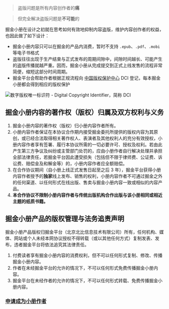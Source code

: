 <blockquote>
<p>盗版问题是所有内容创作者的<strong>痛</strong></p>
</blockquote>
<blockquote>
<p>但完全解决盗版问题是<strong>不可能</strong>的</p>
</blockquote>
<p>掘金小册在设计之初就在思考如何有效地抑制内容盗版，维护内容创作者的权益，也因此做了如下设计：</p>
<ul>
<li>掘金小册内容只可以在掘金的产品内消费，暂时不支持 <code>.epub</code>、<code>.pdf</code>、<code>.mobi</code> 等电子书格式</li>
<li>盗版往往出现于生产结束与正式发布的周期间隙中，间隙时间越长、可能产生的盗版传播就越严重。因而，掘金小册从完成提交到正式上线发售的流程非常简便，缩短这部分时间周期。</li>
<li>掘金平台会帮助作者根据正规流程向 <a href="https://link.juejin.cn?target=http%3A%2F%2Fwww.ccopyright.com.cn%2F" target="_blank" rel="nofollow noopener noreferrer" title="http://www.ccopyright.com.cn/" ref="nofollow noopener noreferrer">中国版权保护中心</a> DCI 登记，每本掘金小册都会得到相应的版权保护</li>
</ul>
<p><img src="https://p3-juejin.byteimg.com/tos-cn-i-k3u1fbpfcp/f29171d4e69b4fa6abd36af7378923a5~tplv-k3u1fbpfcp-jj-mark:1512:0:0:0:q75.avis" alt="数字版权唯一标识符 - Digital Copyright Identifier，简称 DCI" loading="lazy" class="medium-zoom-image"></p>
<h2 data-id="heading-0">掘金小册内容的著作权（版权）归属及双方权利与义务</h2>
<ol>
<li>掘金小册内容的著作权（版权）归小册内容作者所有。</li>
<li>小册内容作者保证在本协议合作期内接受掘金委托所提供的版权内容为其原创，或已经合法取得相关著作权人、表演者及其他权利人的充分有效授权，小册内容作者享有签署、履行本协议所需的一切必要许可、授权及权利。若由此产生第三方争议及纠纷或主管部门处罚的，应由小册作者自行解决处理并承担全部法律责任，若掘金平台因此遭受损失（包括但不限于律师费、公证费、诉讼费、赔偿金及和解金等）的，小册内容作者应全额赔偿。</li>
<li>在合作协议期间（自小册上线正式发售日起至之后 3 年），掘金平台获得小册内容作者授予的<strong>独家</strong>线上发布、销售的权利，小册内容作者不可通过掘金之外的任何渠道、以任何形式在线出版、售卖与掘金小册内容一致或相似的内容产品。</li>
<li><strong>本合作协议不限制小册内容作者与传统出版机构合作出版与该小册相同或相近主题的纸质书籍。</strong></li>
</ol>
<h2 data-id="heading-1">掘金小册产品的版权管理与法务追责声明</h2>
<p>掘金小册产品版权归掘金平台（北京北比信息技术有限公司）所有，任何机构、媒体、网站或个人未经本网协议授权不得转载（或以其他任何方式）复制发表、发布，违者掘金平台将依法追究其法律责任。</p>
<ol>
<li>付费读者享有掘金小册内容的消费权利，但不可以任何形式复制、修改、传播掘金小册内容。</li>
<li>作者在未经掘金平台的允许的情况下，不可以任何形式免费传播掘金小册内容。</li>
<li>掘金平台在未经作者的允许的情况下，不可以任何形式转载、免费传播掘金小册内容。</li>
</ol>
<h3 data-id="heading-2"><a href="https://sourl.co/zDEMwJ" target="_blank" rel="nofollow noopener noreferrer" title="https://sourl.co/zDEMwJ" ref="nofollow noopener noreferrer">申请成为小册作者</a></h3>